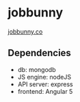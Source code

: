 # jobbunny

[jobbunny.co](jobbunny.co)

## Dependencies

* db: mongodb
* JS engine: nodeJS
* API server: express
* frontend: Angular 5
